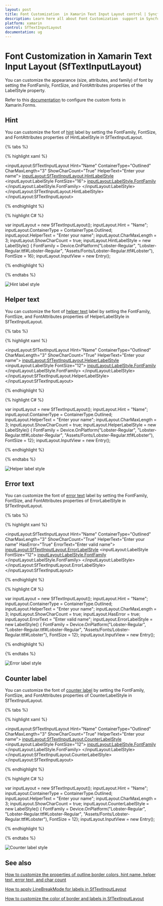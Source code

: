 ```yaml
---
layout: post
title: Font Customization  in Xamarin Text Input Layout control | Syncfusion
description: Learn here all about Font Customization  support in Syncfusion Xamarin Text Input Layout (SfTextInputLayout) control and more.
platform: xamarin
control: SfTextInputLayout
documentation: ug
---
```


# Font Customization  in Xamarin Text Input Layout (SfTextInputLayout)

You can customize the appearance (size, attributes, and family) of font by setting the FontFamily, FontSize, and FontAttributes properties of the LabelStyle property.

Refer to this [documentation](https://learn.microsoft.com/en-us/xamarin/xamarin-forms/user-interface/text/fonts#use-a-custom-font) to configure the custom fonts in Xamarin.Forms.

## Hint

You can customize the font of [hint](https://help.syncfusion.com/cr/xamarin/Syncfusion.XForms.TextInputLayout.SfTextInputLayout.html#Syncfusion_XForms_TextInputLayout_SfTextInputLayout_HintProperty) label  by setting the FontFamily, FontSize, and FontAttributes properties of HintLabelStyle in SfTextInputLayout.

{% tabs %} 

{% highlight xaml %}

<inputLayout:SfTextInputLayout
    Hint="Name"
    ContainerType="Outlined"
    CharMaxLength="3"
    ShowCharCount="True"
    HelperText="Enter your name">
    <Entry />
    <inputLayout:SfTextInputLayout.HintLabelStyle>
                <inputLayout:LabelStyle FontSize="16">
                    <inputLayout:LabelStyle.FontFamily>
                        <OnPlatform x:TypeArguments="x:String" iOS="Lobster-Regular" Android="Lobster-Regular.ttf#Lobster-Regular" WinPhone="Assets/Fonts/Lobster-Regular.ttf#Lobster" />
                    </inputLayout:LabelStyle.FontFamily>
                </inputLayout:LabelStyle>
    </inputLayout:SfTextInputLayout.HintLabelStyle>
</inputLayout:SfTextInputLayout> 

{% endhighlight %}

{% highlight C# %} 

var inputLayout = new SfTextInputLayout();
inputLayout.Hint = "Name";
inputLayout.ContainerType = ContainerType.Outlined;
inputLayout.HelperText = "Enter your name";
inputLayout.CharMaxLength = 3;
inputLayout.ShowCharCount = true;
inputLayout.HintLabelStyle = new LabelStyle() { FontFamily = Device.OnPlatform("Lobster-Regular", "Lobster-Regular.ttf#Lobster-Regular", "Assets/Fonts/Lobster-Regular.ttf#Lobster"), FontSize = 16};
inputLayout.InputView = new Entry(); 

{% endhighlight %}

{% endtabs %}

![Hint label style](Custom-Font-images/HintLabelStyle.png)

## Helper text

You can customize the font of [helper text](https://help.syncfusion.com/cr/xamarin/Syncfusion.XForms.TextInputLayout.SfTextInputLayout.html#Syncfusion_XForms_TextInputLayout_SfTextInputLayout_HelperTextProperty) label by setting the FontFamily, FontSize, and FontAttributes properties of HelperLabelStyle in SfTextInputLayout.

{% tabs %} 

{% highlight xaml %}

<inputLayout:SfTextInputLayout
    Hint="Name"
    ContainerType="Outlined"
    CharMaxLength="3"
    ShowCharCount="True"
    HelperText="Enter your name">
    <Entry />
    <inputLayout:SfTextInputLayout.HelperLabelStyle>
                <inputLayout:LabelStyle FontSize="12">
                    <inputLayout:LabelStyle.FontFamily>
                        <OnPlatform x:TypeArguments="x:String" iOS="Lobster-Regular" Android="Lobster-Regular.ttf#Lobster-Regular" WinPhone="Assets/Fonts/Lobster-Regular.ttf#Lobster" />
                    </inputLayout:LabelStyle.FontFamily>
                </inputLayout:LabelStyle>
    </inputLayout:SfTextInputLayout.HelperLabelStyle>
</inputLayout:SfTextInputLayout> 

{% endhighlight %}

{% highlight C# %} 

var inputLayout = new SfTextInputLayout();
inputLayout.Hint = "Name";
inputLayout.ContainerType = ContainerType.Outlined;
inputLayout.HelperText = "Enter your name";
inputLayout.CharMaxLength = 3;
inputLayout.ShowCharCount = true;
inputLayout.HelperLabelStyle = new LabelStyle() { FontFamily = Device.OnPlatform("Lobster-Regular", "Lobster-Regular.ttf#Lobster-Regular", "Assets/Fonts/Lobster-Regular.ttf#Lobster"), FontSize = 12};
inputLayout.InputView = new Entry(); 

{% endhighlight %}

{% endtabs %}

![Helper label style](Custom-Font-images/HelperLabelStyle.jpg)

## Error text

You can customize the font of [error text](https://help.syncfusion.com/cr/xamarin/Syncfusion.XForms.TextInputLayout.SfTextInputLayout.html#Syncfusion_XForms_TextInputLayout_SfTextInputLayout_ErrorTextProperty) label by setting the FontFamily, FontSize, and FontAttributes properties of ErrorLabelStyle in SfTextInputLayout.

{% tabs %} 

{% highlight xaml %}

<inputLayout:SfTextInputLayout
    Hint="Name"
    ContainerType="Outlined"
    CharMaxLength="3"
    ShowCharCount="True"
    HelperText="Enter your name"
    HasError="True"
    ErrorText="Enter valid name">
    <Entry />
    <inputLayout:SfTextInputLayout.ErrorLabelStyle>
                <inputLayout:LabelStyle FontSize="12">
                    <inputLayout:LabelStyle.FontFamily>
                        <OnPlatform x:TypeArguments="x:String" iOS="Lobster-Regular" Android="Lobster-Regular.ttf#Lobster-Regular" WinPhone="Assets/Fonts/Lobster-Regular.ttf#Lobster" />
                    </inputLayout:LabelStyle.FontFamily>
                </inputLayout:LabelStyle>
    </inputLayout:SfTextInputLayout.ErrorLabelStyle>
</inputLayout:SfTextInputLayout> 

{% endhighlight %}

{% highlight C# %} 

var inputLayout = new SfTextInputLayout();
inputLayout.Hint = "Name";
inputLayout.ContainerType = ContainerType.Outlined;
inputLayout.HelperText = "Enter your name";
inputLayout.CharMaxLength = 3;
inputLayout.ShowCharCount = true;
inputLayout.HasError = true;
inputLayout.ErrorText = "Enter valid name";
inputLayout.ErrorLabelStyle = new LabelStyle() { FontFamily = Device.OnPlatform("Lobster-Regular", "Lobster-Regular.ttf#Lobster-Regular", "Assets/Fonts/Lobster-Regular.ttf#Lobster"), FontSize = 12};
inputLayout.InputView = new Entry(); 

{% endhighlight %}

{% endtabs %}

![Error label style](Custom-Font-images/ErrorLabelStyle.jpg)

## Counter label

You can customize the font of [counter label](https://help.syncfusion.com/cr/xamarin/Syncfusion.XForms.TextInputLayout.SfTextInputLayout.html#Syncfusion_XForms_TextInputLayout_SfTextInputLayout_CharMaxLengthProperty) by setting the FontFamily, FontSize, and FontAttributes properties of CounterLabelStyle in SfTextInputLayout.

{% tabs %} 

{% highlight xaml %}

<inputLayout:SfTextInputLayout
    Hint="Name"
    ContainerType="Outlined"
    CharMaxLength="3"
    ShowCharCount="True"
    HelperText="Enter your name">
    <Entry />
    <inputLayout:SfTextInputLayout.CounterLabelStyle>
                <inputLayout:LabelStyle FontSize="12">
                    <inputLayout:LabelStyle.FontFamily>
                        <OnPlatform x:TypeArguments="x:String" iOS="Lobster-Regular" Android="Lobster-Regular.ttf#Lobster-Regular" WinPhone="Assets/Fonts/Lobster-Regular.ttf#Lobster" />
                    </inputLayout:LabelStyle.FontFamily>
                </inputLayout:LabelStyle>
    </inputLayout:SfTextInputLayout.CounterLabelStyle>
</inputLayout:SfTextInputLayout> 

{% endhighlight %}

{% highlight C# %} 

var inputLayout = new SfTextInputLayout();
inputLayout.Hint = "Name";
inputLayout.ContainerType = ContainerType.Outlined;
inputLayout.HelperText = "Enter your name";
inputLayout.CharMaxLength = 3;
inputLayout.ShowCharCount = true;
inputLayout.CounterLabelStyle = new LabelStyle() { FontFamily = Device.OnPlatform("Lobster-Regular", "Lobster-Regular.ttf#Lobster-Regular", "Assets/Fonts/Lobster-Regular.ttf#Lobster"), FontSize = 12};
inputLayout.InputView = new Entry(); 

{% endhighlight %}

{% endtabs %}

![Counter label style](Custom-Font-images/CounterLabelStyle.jpg) 

## See also

[How to customize the properties of outline border colors, hint name, helper text, error text, and char count](https://support.syncfusion.com/kb/article/10194/how-to-customize-the-properties-of-outline-border-colors-hint-name-helper-text-error-text)

[How to apply LineBreakMode for labels in SfTextInputLayout](https://support.syncfusion.com/kb/article/9518/how-to-apply-linebreakmode-for-labels-in-xamarin-text-input-layout)

[How to customize the color of border and labels in SfTextInputLayout](https://support.syncfusion.com/kb/article/9248/how-to-customize-the-color-of-border-and-labels-in-sftextinputlayout)

